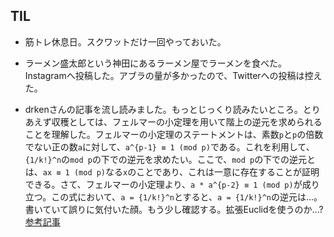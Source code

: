 ## TIL

* 筋トレ休息日。スクワットだけ一回やっておいた。

* ラーメン盛太郎という神田にあるラーメン屋でラーメンを食べた。Instagramへ投稿した。アブラの量が多かったので、Twitterへの投稿は控えた。

* drkenさんの記事を流し読みました。もっとじっくり読みたいところ。とりあえず収穫としては、フェルマーの小定理を用いて階上の逆元を求められることを理解した。フェルマーの小定理のステートメントは、素数`p`と`p`の倍数でない正の数`a`に対して、`a^{p-1} ≡ 1 (mod p)`である。これを利用して、`{1/k!}^n`の`mod p`の下での逆元を求めたい。ここで、`mod p`の下での逆元とは、`ax ≡ 1 (mod p)`なる`x`のことであり、これは一意に存在することが証明できる。さて、フェルマーの小定理より、`a * a^{p-2} ≡ 1 (mod p)`が成り立つ。この式において、`a = {1/k!}^n`とすると、`a = {1/k!}^n`の逆元は...。書いていて誤りに気付いた顔。もう少し確認する。拡張Euclidを使うのか...? [参考記事](https://drken1215.hatenablog.com/entry/2018/06/08/210000)